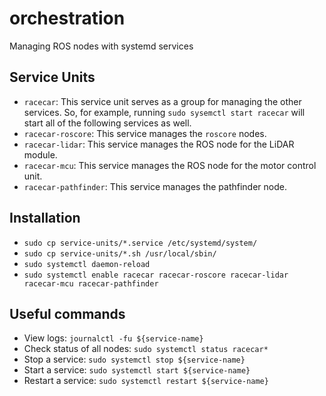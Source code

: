# orchestration

Managing ROS nodes with systemd services

## Service Units

- `racecar`: This service unit serves as a group for managing the other services. So, for example, running `sudo sysemctl start racecar` will start all of the following services as well.
- `racecar-roscore`: This service manages the `roscore` nodes.
- `racecar-lidar`: This service manages the ROS node for the LiDAR module.
- `racecar-mcu`: This service manages the ROS node for the motor control unit.
- `racecar-pathfinder`: This service manages the pathfinder node.

## Installation

- `sudo cp service-units/*.service /etc/systemd/system/`
- `sudo cp service-units/*.sh /usr/local/sbin/`
- `sudo systemctl daemon-reload`
- `sudo systemctl enable racecar racecar-roscore racecar-lidar racecar-mcu racecar-pathfinder`

## Useful commands

- View logs: `journalctl -fu ${service-name}`
- Check status of all nodes: `sudo systemctl status racecar*`
- Stop a service: `sudo systemctl stop ${service-name}`
- Start a service: `sudo systemctl start ${service-name}`
- Restart a service: `sudo systemctl restart ${service-name}`
